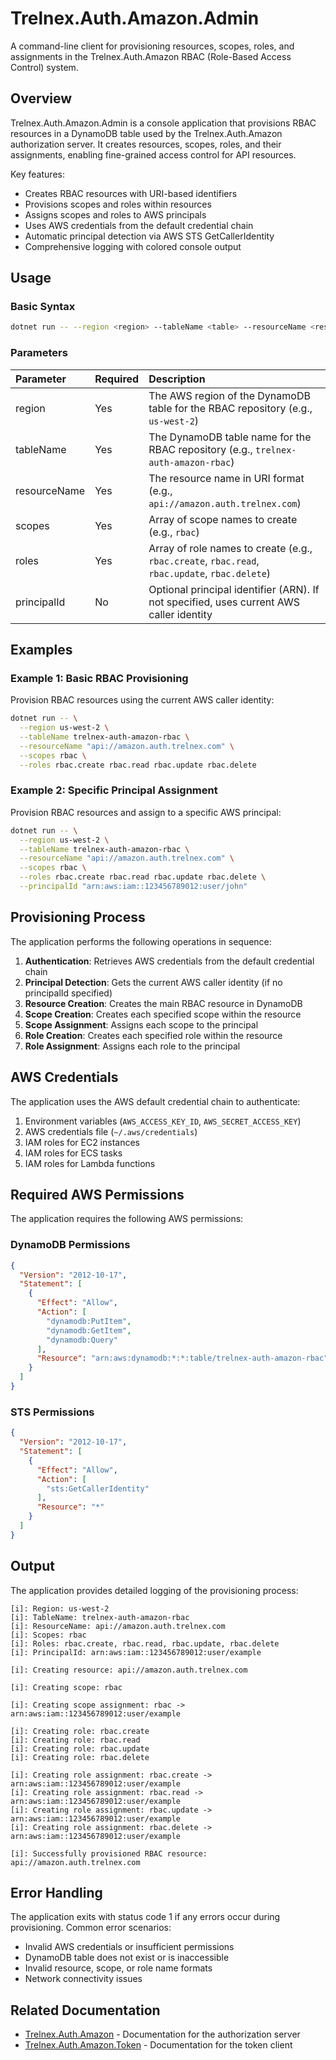# Trelnex.Auth.Amazon.Admin

A command-line client for provisioning resources, scopes, roles, and assignments in the Trelnex.Auth.Amazon RBAC (Role-Based Access Control) system.

## Overview

Trelnex.Auth.Amazon.Admin is a console application that provisions RBAC resources in a DynamoDB table used by the Trelnex.Auth.Amazon authorization server. It creates resources, scopes, roles, and their assignments, enabling fine-grained access control for API resources.

Key features:
- Creates RBAC resources with URI-based identifiers
- Provisions scopes and roles within resources
- Assigns scopes and roles to AWS principals
- Uses AWS credentials from the default credential chain
- Automatic principal detection via AWS STS GetCallerIdentity
- Comprehensive logging with colored console output

## Usage

### Basic Syntax

```bash
dotnet run -- --region <region> --tableName <table> --resourceName <resource> --scopes <scope1> <scope2> --roles <role1> <role2>
```

### Parameters

| Parameter    | Required | Description                                                                                    |
| :----------- | :------- | :--------------------------------------------------------------------------------------------- |
| region       | Yes      | The AWS region of the DynamoDB table for the RBAC repository (e.g., `us-west-2`)               |
| tableName    | Yes      | The DynamoDB table name for the RBAC repository (e.g., `trelnex-auth-amazon-rbac`)             |
| resourceName | Yes      | The resource name in URI format (e.g., `api://amazon.auth.trelnex.com`)                        |
| scopes       | Yes      | Array of scope names to create (e.g., `rbac`)                                                  |
| roles        | Yes      | Array of role names to create (e.g., `rbac.create`, `rbac.read`, `rbac.update`, `rbac.delete`) |
| principalId  | No       | Optional principal identifier (ARN). If not specified, uses current AWS caller identity        |

## Examples

### Example 1: Basic RBAC Provisioning

Provision RBAC resources using the current AWS caller identity:

```bash
dotnet run -- \
  --region us-west-2 \
  --tableName trelnex-auth-amazon-rbac \
  --resourceName "api://amazon.auth.trelnex.com" \
  --scopes rbac \
  --roles rbac.create rbac.read rbac.update rbac.delete
```

### Example 2: Specific Principal Assignment

Provision RBAC resources and assign to a specific AWS principal:

```bash
dotnet run -- \
  --region us-west-2 \
  --tableName trelnex-auth-amazon-rbac \
  --resourceName "api://amazon.auth.trelnex.com" \
  --scopes rbac \
  --roles rbac.create rbac.read rbac.update rbac.delete \
  --principalId "arn:aws:iam::123456789012:user/john"
```

## Provisioning Process

The application performs the following operations in sequence:

1. **Authentication**: Retrieves AWS credentials from the default credential chain
2. **Principal Detection**: Gets the current AWS caller identity (if no principalId specified)
3. **Resource Creation**: Creates the main RBAC resource in DynamoDB
4. **Scope Creation**: Creates each specified scope within the resource
5. **Scope Assignment**: Assigns each scope to the principal
6. **Role Creation**: Creates each specified role within the resource
7. **Role Assignment**: Assigns each role to the principal

## AWS Credentials

The application uses the AWS default credential chain to authenticate:

1. Environment variables (`AWS_ACCESS_KEY_ID`, `AWS_SECRET_ACCESS_KEY`)
2. AWS credentials file (`~/.aws/credentials`)
3. IAM roles for EC2 instances
4. IAM roles for ECS tasks
5. IAM roles for Lambda functions

## Required AWS Permissions

The application requires the following AWS permissions:

### DynamoDB Permissions
```json
{
  "Version": "2012-10-17",
  "Statement": [
    {
      "Effect": "Allow",
      "Action": [
        "dynamodb:PutItem",
        "dynamodb:GetItem",
        "dynamodb:Query"
      ],
      "Resource": "arn:aws:dynamodb:*:*:table/trelnex-auth-amazon-rbac"
    }
  ]
}
```

### STS Permissions
```json
{
  "Version": "2012-10-17",
  "Statement": [
    {
      "Effect": "Allow",
      "Action": [
        "sts:GetCallerIdentity"
      ],
      "Resource": "*"
    }
  ]
}
```

## Output

The application provides detailed logging of the provisioning process:

```
[i]: Region: us-west-2
[i]: TableName: trelnex-auth-amazon-rbac
[i]: ResourceName: api://amazon.auth.trelnex.com
[i]: Scopes: rbac
[i]: Roles: rbac.create, rbac.read, rbac.update, rbac.delete
[i]: PrincipalId: arn:aws:iam::123456789012:user/example

[i]: Creating resource: api://amazon.auth.trelnex.com

[i]: Creating scope: rbac

[i]: Creating scope assignment: rbac -> arn:aws:iam::123456789012:user/example

[i]: Creating role: rbac.create
[i]: Creating role: rbac.read
[i]: Creating role: rbac.update
[i]: Creating role: rbac.delete

[i]: Creating role assignment: rbac.create -> arn:aws:iam::123456789012:user/example
[i]: Creating role assignment: rbac.read -> arn:aws:iam::123456789012:user/example
[i]: Creating role assignment: rbac.update -> arn:aws:iam::123456789012:user/example
[i]: Creating role assignment: rbac.delete -> arn:aws:iam::123456789012:user/example

[i]: Successfully provisioned RBAC resource: api://amazon.auth.trelnex.com
```

## Error Handling

The application exits with status code 1 if any errors occur during provisioning. Common error scenarios:

- Invalid AWS credentials or insufficient permissions
- DynamoDB table does not exist or is inaccessible
- Invalid resource, scope, or role name formats
- Network connectivity issues

## Related Documentation

- [Trelnex.Auth.Amazon](../Trelnex.Auth.Amazon/README.md) - Documentation for the authorization server
- [Trelnex.Auth.Amazon.Token](../Trelnex.Auth.Amazon.Token/README.md) - Documentation for the token client
